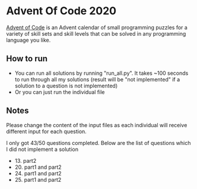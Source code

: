 # **Advent Of Code 2020**
[Advent of Code](https://adventofcode.com/) is an Advent calendar of small programming puzzles for a variety of skill sets and skill levels that can be solved in any programming language you like.

## **How to run**
- You can run all solutions by running "run_all.py". It takes ~100 seconds to run through all my solutions (result will be "not implemented" if a solution to a question is not implemented)
- Or you can just run the individual file

## **Notes**
Please change the content of the input files as each individual will receive different input for each question.

I only got 43/50 questions completed. Below are the list of questions which I did not implement a solution
- 13\. part2
- 20\. part1 and part2
- 24\. part1 and part2
- 25\. part1 and part2